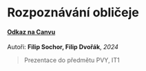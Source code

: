 # Rozpoznávání obličeje
#### [Odkaz na Canvu](https://www.canva.com/design/DAGRvvGl4AY/gIuX6PTCrPouEgbdQEfCXQ/edit?utm_content=DAGRvvGl4AY&utm_campaign=designshare&utm_medium=link2&utm_source=sharebutton)
Autoři: **Filip Sochor, Filip Dvořák**, *2024*
>Prezentace do předmětu PVY, IT1
